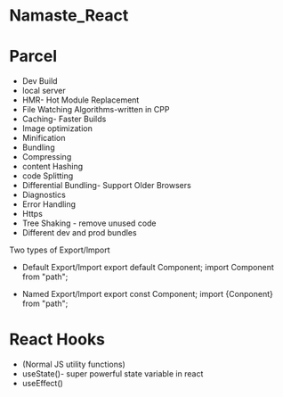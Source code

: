 # Namaste_React
# Parcel
- Dev Build
- local server
- HMR- Hot Module Replacement
- File Watching Algorithms-written in CPP
- Caching- Faster Builds
- Image optimization
- Minification 
- Bundling
- Compressing
- content Hashing
- code Splitting
- Differential Bundling- Support Older Browsers 
- Diagnostics 
- Error Handling
- Https 
- Tree Shaking - remove unused code
- Different dev and prod bundles

Two types of Export/lmport

- Default Export/lmport
export default Component;
import Component from "path";

- Named Export/lmport
export const Component;
import {Conponent} from "path";


# React Hooks
- (Normal JS utility functions)
- useState()- super powerful state variable in react
- useEffect()